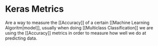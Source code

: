 # Keras Metrics
Are a way to measure the [[Accuracy]] of a certain [[Machine Learning Algoritm|model]], usually when doing [[Multiclass Classification]] we are using the [[Accuracy]] metrics in order to measure how well we do at predicting data.
